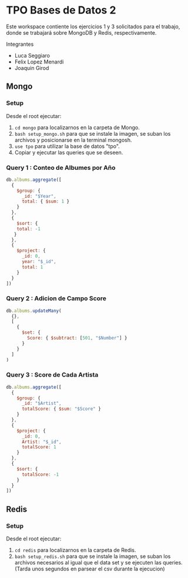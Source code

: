 # TPO Bases de Datos 2

Este workspace contiente los ejercicios 1 y 3 solicitados para el trabajo, donde se trabajará sobre MongoDB y Redis, respectivamente.

Integrantes
- Luca Seggiaro
- Felix Lopez Menardi
- Joaquin Girod

## Mongo

### Setup
Desde el root ejecutar:
1. ```cd mongo``` para localizarnos en la carpeta de Mongo.
2. ```bash setup_mongo.sh``` para que se instale la imagen, se suban los archivos y posicionarse en la terminal mongosh.
3. ```use tpo``` para utilizar la base de datos "tpo".
4. Copiar y ejecutar las queries que se deseen.

### Query 1 :  Conteo de Albumes por Año
```js
db.albums.aggregate([
  {
    $group: {
      _id: "$Year",
      total: { $sum: 1 }
    }
  },
  {
    $sort: {
    total: -1
   }
  },
  {
    $project: {
      _id: 0,
      year: "$_id",
      total: 1
    }
  }
])
```

### Query 2 : Adicion de Campo Score
```js
db.albums.updateMany(
  {}, 
  [
    {
      $set: {
        Score: { $subtract: [501, "$Number"] } 
      }
    }
  ]
)

```

### Query 3 : Score de Cada Artista
```js
db.albums.aggregate([
  {
    $group: {
      _id: "$Artist",
      totalScore: { $sum: "$Score" } 
    }
  },
  {
    $project: {
      _id: 0,
      Artist: "$_id",
      totalScore: 1
    }
  },
  {
    $sort: {
      totalScore: -1 
    }
  }
])

```

## Redis

### Setup
Desde el root ejecutar:
1. ```cd redis``` para localizarnos en la carpeta de Redis.
2. ```bash setup_redis.sh``` para que se instale la imagen, se suban los archivos necesarios al igual que el data set y se ejecuten las queries. (Tarda unos segundos en parsear el csv durante la ejecucion)
